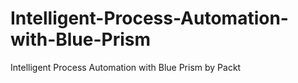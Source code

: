 # Intelligent-Process-Automation-with-Blue-Prism
Intelligent Process Automation with Blue Prism by Packt
